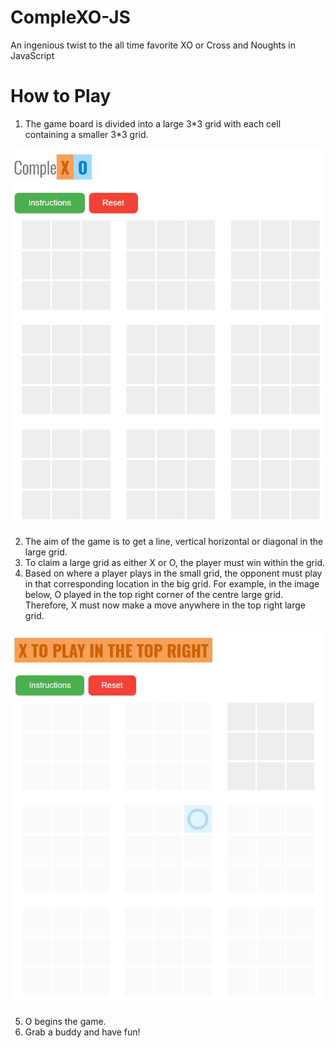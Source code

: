 # CompleXO-JS
An ingenious twist to the all time favorite XO or Cross and Noughts in JavaScript
# How to Play
1. The game board is divided into a large 3\*3 grid with each cell containing a smaller 3\*3 grid. 

![Where to play](Images/blank.jpg)

2. The aim of the game is to get a line, vertical horizontal or diagonal in the large grid. 
3. To claim a large grid as either X or O, the player must win within the grid. 
4. Based on where a player plays in the small grid, the opponent must play in that corresponding location in the big grid. For example, in the image below, O played in the top right corner of the centre large grid. Therefore, X must now make a move anywhere in the top right large grid.  


![Where to play](Images/move_1.jpg)

5. O begins the game. 
6. Grab a buddy and have fun! 
